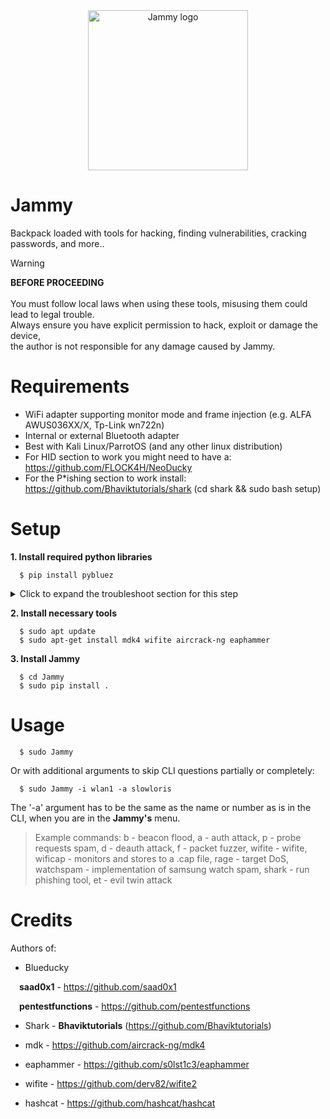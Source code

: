 <div align="center">
  <img src="https://flockahh.b-cdn.net/jammy.svg" width="256" alt="Jammy logo" />
</div>

# Jammy

Backpack loaded with tools for hacking, finding vulnerabilities, cracking passwords, and more..

> [!WARNING]
> **BEFORE PROCEEDING**<br><br>
> You must follow local laws when using these tools, misusing them could lead to legal trouble.<br>
> Always ensure you have explicit permission to hack, exploit or damage the device,<br>
> the author is not responsible for any damage caused by Jammy.

# Requirements

- WiFi adapter supporting monitor mode and frame injection (e.g. ALFA AWUS036XX/X, Tp-Link wn722n)
- Internal or external Bluetooth adapter
- Best with Kali Linux/ParrotOS (and any other linux distribution)
- For HID section to work you might need to have a: https://github.com/FLOCK4H/NeoDucky
- For the P*ishing section to work install: https://github.com/Bhaviktutorials/shark (cd shark && sudo bash setup)

# Setup

<strong>1. Install required python libraries</strong>
```
  $ pip install pybluez 
```
<details>
<summary>Click to expand the troubleshoot section for this step</summary>

<br>

If for any reason pybluez fails to install, please follow the process below:

```
  $ git clone https://github.com/pybluez/pybluez.git
  $ cd pybluez
  $ sudo apt-get install libbluetooth-dev

  $ sudo python setup.py build
  $ sudo python setup.py install
```

If for any reason the above commands fail, then try:

```
  $ sudo python setup.py install_lib
  $ sudo python setup.py install
```
</details>

<strong>2. Install necessary tools</strong>
```
  $ sudo apt update
  $ sudo apt-get install mdk4 wifite aircrack-ng eaphammer
```

<strong>3. Install Jammy</strong>

```
  $ cd Jammy
  $ sudo pip install .
```

# Usage

```
  $ sudo Jammy
```

Or with additional arguments to skip CLI questions partially or completely:

```
  $ sudo Jammy -i wlan1 -a slowloris
```

The '-a' argument has to be the same as the name or number as is in the CLI, when you are in the **Jammy's** menu.

> Example commands:
> b - beacon flood, a - auth attack, p - probe requests spam, d - deauth attack, f - packet fuzzer, wifite - wifite, wificap - monitors and stores to a .cap file, rage - target DoS, watchspam - implementation of samsung watch spam, shark - run phishing tool, et - evil twin attack

# Credits

Authors of: 

- Blueducky

&emsp;**saad0x1** - https://github.com/saad0x1

&emsp;**pentestfunctions** - https://github.com/pentestfunctions

- Shark - **Bhaviktutorials** (https://github.com/Bhaviktutorials)

- mdk - https://github.com/aircrack-ng/mdk4

- eaphammer - https://github.com/s0lst1c3/eaphammer

- wifite - https://github.com/derv82/wifite2

- hashcat - https://github.com/hashcat/hashcat
